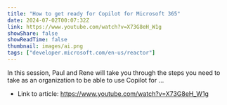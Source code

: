 ```yaml
---
title: "How to get ready for Copilot for Microsoft 365"
date: 2024-07-02T00:07:32Z
link: https://www.youtube.com/watch?v=X73G8eH_W1g
showShare: false
showReadTime: false
thumbnail: images/ai.png
tags: ["developer.microsoft.com/en-us/reactor"]
---
```

In this session, Paul and Rene will take you through the steps you need to take as an organization to be able to use Copilot for ...

- Link to article: https://www.youtube.com/watch?v=X73G8eH_W1g